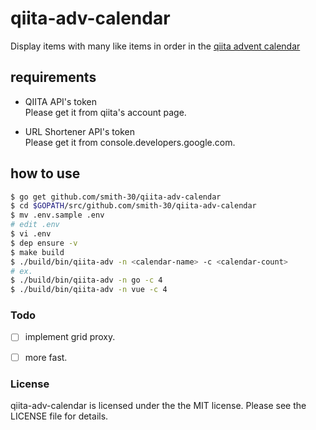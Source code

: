 # qiita-adv-calendar

Display items with many like items in order in the [qiita advent calendar](https://qiita.com/advent-calendar/2017)

## requirements

- QIITA API's token  
Please get it from qiita's account page.

- URL Shortener API's token  
Please get it from console.developers.google.com.


## how to use

```bash
$ go get github.com/smith-30/qiita-adv-calendar
$ cd $GOPATH/src/github.com/smith-30/qiita-adv-calendar
$ mv .env.sample .env
# edit .env
$ vi .env
$ dep ensure -v
$ make build
$ ./build/bin/qiita-adv -n <calendar-name> -c <calendar-count>
# ex.
$ ./build/bin/qiita-adv -n go -c 4
$ ./build/bin/qiita-adv -n vue -c 4
```

### Todo

- [ ] implement grid proxy.

- [ ] more fast.

### License

qiita-adv-calendar is licensed under the the MIT license. Please see the LICENSE file for details.